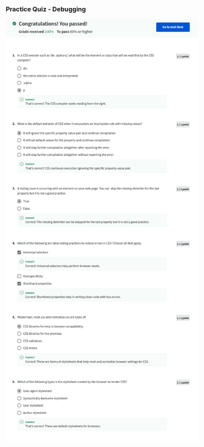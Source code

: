 ### Practice Quiz - Debugging

![](/C4-HTML-and-CSS-in-depth/week2/practice-quiz-debugging/ss1.png)
![](/C4-HTML-and-CSS-in-depth/week2/practice-quiz-debugging/ss2.png)